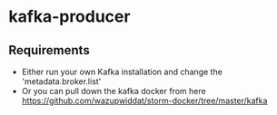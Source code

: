 # kafka-producer

## Requirements
 * Either run your own Kafka installation and change the 'metadata.broker.list'
 * Or you can pull down the kafka docker from here https://github.com/wazupwiddat/storm-docker/tree/master/kafka
